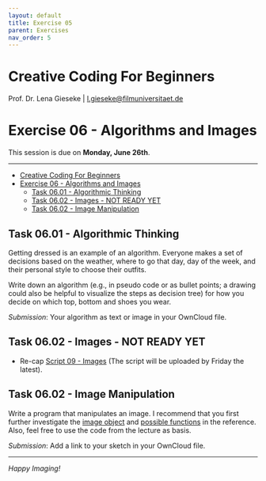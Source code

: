```yaml
---
layout: default
title: Exercise 05
parent: Exercises
nav_order: 5
---
```


# Creative Coding For Beginners
  
Prof. Dr. Lena Gieseke \| l.gieseke@filmuniversitaet.de  
  
  
# Exercise 06 - Algorithms and Images

This session is due on **Monday, June 26th**.  


---

* [Creative Coding For Beginners](#creative-coding-for-beginners)
* [Exercise 06 - Algorithms and Images](#exercise-06---algorithms-and-images)
    * [Task 06.01 - Algorithmic Thinking](#task-0601---algorithmic-thinking)
    * [Task 06.02 - Images - NOT READY YET](#task-0602---images---not-ready-yet)
    * [Task 06.02 - Image Manipulation](#task-0602---image-manipulation)


## Task 06.01 - Algorithmic Thinking

Getting dressed is an example of an algorithm. Everyone makes a set of decisions based on the weather, where to go that day, day of the week, and their personal style to choose their outfits. 

Write down an algorithm (e.g., in pseudo code or as bullet points; a drawing could also be helpful to visualize the steps as decision tree) for how you decide on which top, bottom and shoes you wear.

<!-- 

https://www.wikihow.com/Think-Algorithmically

 -->

*Submission*: Your algorithm as text or image in your OwnCloud file.

## Task 06.02 - Images - NOT READY YET

* Re-cap [Script 09 - Images](../../02_scripts/ccfb_ss23_09_images_script.md) (The script will be uploaded by Friday the latest).

## Task 06.02 - Image Manipulation

Write a program that manipulates an image. I recommend that you first further investigate the [image object](https://p5js.org/reference/#/p5.Image) and [possible functions](https://p5js.org/reference/#group-Image) in the reference. Also, feel free to use the code from the lecture as basis.

*Submission*: Add a link to your sketch in your OwnCloud file.



---

*Happy Imaging!*

